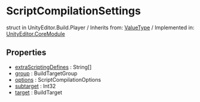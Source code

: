 # ScriptCompilationSettings
struct in UnityEditor.Build.Player
 / Inherits from: <a href="https://docs.unity3d.com/6000.1/Documentation/ScriptReference/ValueType.html">ValueType</a> / Implemented in: <a href="https://docs.unity3d.com/6000.1/Documentation/ScriptReference/UnityEditor.CoreModule.html">UnityEditor.CoreModule</a>

## Properties
- <a href="https://docs.unity3d.com/6000.1/Documentation/ScriptReference/ScriptCompilationSettings-extraScriptingDefines.html">extraScriptingDefines</a> : String[]
- <a href="https://docs.unity3d.com/6000.1/Documentation/ScriptReference/ScriptCompilationSettings-group.html">group</a> : BuildTargetGroup
- <a href="https://docs.unity3d.com/6000.1/Documentation/ScriptReference/ScriptCompilationSettings-options.html">options</a> : ScriptCompilationOptions
- <a href="https://docs.unity3d.com/6000.1/Documentation/ScriptReference/ScriptCompilationSettings-subtarget.html">subtarget</a> : Int32
- <a href="https://docs.unity3d.com/6000.1/Documentation/ScriptReference/ScriptCompilationSettings-target.html">target</a> : BuildTarget

